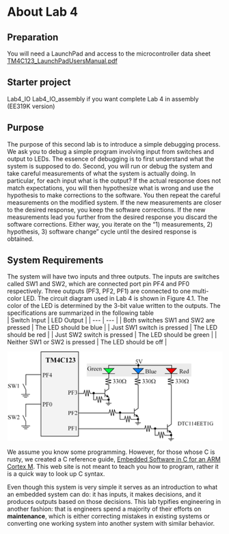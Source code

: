 # About Lab 4
## Preparation

You will need a LaunchPad and access to the microcontroller data sheet [TM4C123_LaunchPadUsersManual.pdf](https://www.ti.com/lit/ds/spms376e/spms376e.pdf)  
## Starter project

Lab4_IO
Lab4_IO_assembly if you want complete Lab 4 in assembly (EE319K version)  
## Purpose

The purpose of this second lab is to introduce a simple debugging process. We ask you to debug a simple program involving input from switches and output to LEDs. The essence of debugging is to first understand what the system is supposed to do. Second, you will run or debug the system and take careful measurements of what the system is actually doing. In particular, for each input what is the output? If the actual response does not match expectations, you will then hypothesize what is wrong and use the hypothesis to make corrections to the software. You then repeat the careful measurements on the modified system. If the new measurements are closer to the desired response, you keep the software corrections. If the new measurements lead you further from the desired response you discard the software corrections. Either way, you iterate on the “1) measurements, 2) hypothesis, 3) software change” cycle until the desired response is obtained.
## System Requirements

The system will have two inputs and three outputs. The inputs are switches called SW1 and SW2, which are connected port pin PF4 and PF0 respectively. Three outputs (PF3, PF2, PF1) are connected to one multi-color LED. The circuit diagram used in Lab 4 is shown in Figure 4.1. The color of the LED is determined by the 3-bit value written to the outputs. The specifications are summarized in the following table  
| Switch Input |	LED Output |
| --- | --- |
| Both switches SW1 and SW2 are pressed |	The LED should be blue |
| Just SW1 switch is pressed |	The LED should be red |
| Just SW2 switch is pressed |	The LED should be green |
| Neither SW1 or SW2 is pressed |	The LED should be off |  

![Image of Lab4 Circuit](https://github.com/jeff-daniels/UTAustinX-Embedded-Systems/blob/main/Lab4_IO/Lab4circuit2.jpg)

We assume you know some programming. However, for those whose C is rusty, we created a C reference guide, [Embedded Software in C for an ARM Cortex M](http://users.ece.utexas.edu/~valvano/embed/toc1.htm). This web site is not meant to teach you how to program, rather it is a quick way to look up C syntax.  

Even though this system is very simple it serves as an introduction to what an embedded system can do: it has inputs, it makes decisions, and it produces outputs based on those decisions. This lab typifies engineering in another fashion: that is engineers spend a majority of their efforts on **maintenance**, which is either correcting mistakes in existing systems or converting one working system into another system with similar behavior.
